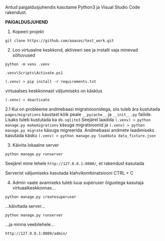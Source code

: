 Antud paigaldusjuhendis kasutame Python3 ja Visual Studio Code rakendust.


<b>PAIGALDUSJUHEND</b>
1. Kopeeri projekt

```git clone https://github.com/aaavas/test_work.git```


2. Loo virtuaalne keskkond, aktiveeri see ja installi vaja minevad sõltuvused

```python -m venv .venv```

```.venv\Scripts\Activate.ps1```

```(.venv) > pip install -r requirements.txt```
	
virtuaalses keskkonnast väljumiseks on käsklus

```(.venv) > deactivate```
	
2.1 Kui on probleeme andmebaasi migratsioonidega, siis tuleb ära kustutada ```pages/migrations``` kaustast kõik peale ```__pycache__``` ja ```__init__.py``` failide. Lisaks tuleb kustutada ka ```db.sqlite3```
Seejärel laadida ```(.venv) > python manage.py makemigrations``` käsuga migratsioonid ja ```(.venv) > python manage.py migrate``` käsuga migreerida. 
Andmebaasi andmete laadimiseks kasutada käsku ```(.venv) > python manage.py loaddata data_fixture.json```

3. Käivita lokaalne server

```python manage.py runserver```
	
Seejärel mine lehele ```http://127.0.0.1:8000/```, et rakendust kasutada


Serverist väljumiseks kasutada klahvikombinatsiooni CTRL + C


4. Admin vaate avamiseks tuleb luua superuser õigustega kasutaja virtuaalkeskkonnas...

```python manage.py createsuperuser```

...käivitada server...

```python manage.py runserver```

...ja minna veebilehele...

```http://127.0.0.1:8000/admin/```

